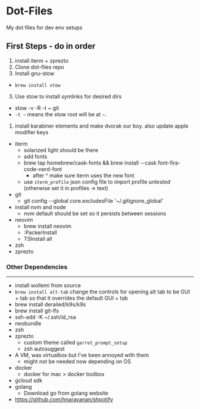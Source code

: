 # Dot-Files
My dot files for dev env setups

## First Steps - do in order
1) install iterm + zprezto
1) Clone dot-files repo
2) Install gnu-stow
  * `brew install stow` 
3) Use stow to install symlinks for desired dirs
  * stow -v -R -t ~ git
  * `-t ~` means the stow root will be at `~`.
1) install karabiner elements and make dvorak our boy. also update apple modifier keys

* iterm
  * solarized light should be there
  * add fonts
  + brew tap homebrew/cask-fonts && brew install --cask font-fira-code-nerd-font
    * after ^ make sure iterm uses the new font
  + use `iterm_profile` json config file to import profile *untested* (otherwise set it in profiles -> text)
* git
  + git config --global core.excludesFile '~/.gitignore_global'
* install nvm and node
  * nvm default should be set so it persists between sessions
* neovim
	+ brew install neovim
	+ :PackerInstall
	+ TSInstall all
* zsh
* zprezto

### Other Dependencies
---
* install wollemi from source
* `brew install alt-tab` change the controls for opening alt tab to be GUI + tab so that it overrides the default GUI + tab
*  brew install derailed/k9s/k9s
* brew install git-lfs
* ssh-add -K ~/.ssh/id_rsa
* neobundle
* zsh
* zprezto
  - custom theme called `garret_prompt_setup`
  - zsh autosuggest
* A VM, was virtualbox but I've been annoyed with them
  - might not be needed now depending on OS
* docker
  - docker for mac > docker toolbox
* gcloud sdk
* golang
  - Download go from golang website
* https://github.com/hnarayanan/shpotify
